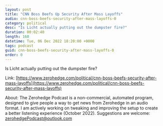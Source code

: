 ```yaml
---
layout: post
title: "CNN Boss Beefs Up Security After Mass Layoffs"
audio: cnn-boss-beefs-security-after-mass-layoffs-0
category: political
desc: "Is Licht actually putting out the dumpster fire?"
duration: 00:02:40
length: 160
datetime: Tue, 06 Dec 2022 18:20:00 +0000
tags: podcast
guid: cnn-boss-beefs-security-after-mass-layoffs-0
order: 0
---
```

Is Licht actually putting out the dumpster fire?

Link: [https://www.zerohedge.com/political/cnn-boss-beefs-security-after-mass-layoffs](https://www.zerohedge.com/political/cnn-boss-beefs-security-after-mass-layoffs)

About: The Zerohedge Podcast is a non-commercial, automated program, designed to give people a way to get news from Zerohedge in an audio format.  I am actively working on tweaking and improving the setup to create a better listening experience (October 2022).  Suggestions are welcome: [zerohedgePodcast@outlook.com](mailto:zerohedgePodcast@outlook.com)